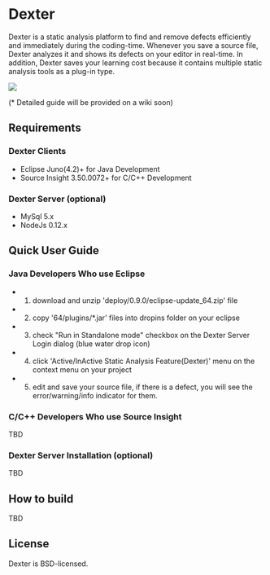 # Dexter
Dexter is a static analysis platform to find and remove defects efficiently and immediately during the coding-time. Whenever you save a source file, Dexter analyzes it and shows its defects on your editor in real-time. In addition, Dexter saves your learning cost because it contains multiple static analysis tools as a plug-in type.

![](https://github.com/Samsung/Dexter/tree/master/wiki/image/overview.png)

(* Detailed guide will be provided on a wiki soon)

## Requirements

### Dexter Clients
- Eclipse Juno(4.2)+ for Java Development
- Source Insight 3.50.0072+ for C/C++ Development

### Dexter Server (optional)
- MySql 5.x
- NodeJs 0.12.x


## Quick User Guide

### Java Developers Who use Eclipse
- 1) download and unzip 'deploy/0.9.0/eclipse-update_64.zip' file
- 2) copy '64/plugins/*.jar' files into dropins folder on your eclipse
- 3) check "Run in Standalone mode" checkbox on the Dexter Server Login dialog (blue water drop icon)
- 4) click 'Active/InActive Static Analysis Feature(Dexter)' menu on the context menu on your project
- 5) edit and save your source file, if there is a defect, you will see the error/warning/info indicator for them.

### C/C++ Developers Who use Source Insight
TBD

### Dexter Server Installation (optional)
TBD

## How to build
TBD

## License
Dexter is BSD-licensed.
